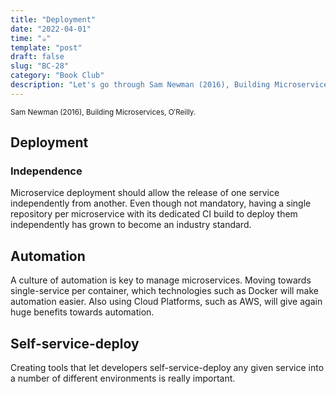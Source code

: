 ```yaml
---
title: "Deployment"
date: "2022-04-01"
time: "☕️"
template: "post"
draft: false
slug: "BC-28"
category: "Book Club"
description: "Let's go through Sam Newman (2016), Building Microservices, Chapter 6. Deployment"
---
```


<sub>Sam Newman (2016), Building Microservices, O′Reilly.</sub>

## Deployment

### Independence

Microservice deployment should allow the release of one service independently from another. Even though not mandatory, having a single repository per microservice with its dedicated CI build to deploy them independently has grown to become an industry standard.

## Automation

A culture of automation is key to manage microservices. Moving towards single-service per container, which technologies such as Docker will make automation easier. Also using Cloud Platforms, such as AWS, will give again huge benefits towards automation.

## Self-service-deploy

Creating tools that let developers self-service-deploy any given service into a number of different environments is really important.

